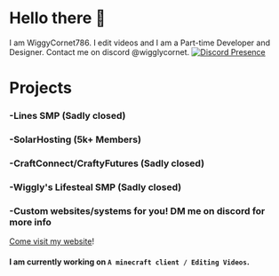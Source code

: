 # Hello there 👋

I am WiggyCornet786. I edit videos and I am a Part-time Developer and Designer. Contact me on discord @wigglycornet.
[![Discord Presence](https://lanyard.cnrad.dev/api/614473868740001919)](https://discord.com/users/614473868740001919)

# Projects

### -Lines SMP (Sadly closed)

### -SolarHosting (5k+ Members)

### -CraftConnect/CraftyFutures (Sadly closed)

### -Wiggly's Lifesteal SMP (Sadly closed)

### -Custom websites/systems for you! DM me on discord for more info

[Come visit my website](http://wigglycornet.com)!

#### I am currently working on `A minecraft client / Editing Videos`.
